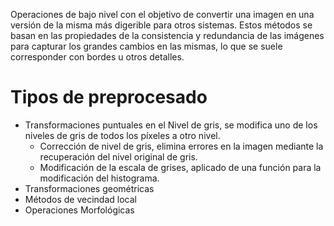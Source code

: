 Operaciones de bajo nivel con el objetivo de convertir una imagen en una versión de la misma más digerible para otros sistemas. Estos métodos se basan en las propiedades de la consistencia y redundancia de las imágenes para capturar los grandes cambios en las mismas, lo que se suele corresponder con bordes u otros detalles.
# Tipos de preprocesado
- Transformaciones puntuales en el Nivel de gris, se modifica uno de los niveles de gris de todos los píxeles a otro nivel.
	- Corrección de nivel de gris, elimina errores en la imagen mediante la recuperación del nivel original de gris.
	- Modificación de la escala de grises, aplicado de una función para la modificación del histograma.
- Transformaciones geométricas
- Métodos de vecindad local
- Operaciones Morfológicas